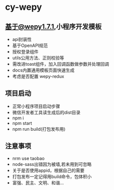 
# cy-wepy

## 基于@wepy1.7.1,小程序开发模板
* api封装性
* 基于OpenAPI规范
* 授权登录组件
* utils公用方法、正则校验等
* 需改进toast组件，加入回调函数做参数并处理回调
* docs内置通用模板页面快速生成
* 考虑是否配置 wepy-redux

## 项目启动
* 正常小程序项目启动步骤
* 微信开发者工具读生成后的dist目录
* npm i
* npm start
* npm run build(打包发布用)

## 注意事项
* nrm use taobao
* node-sass出错因为被墙,若未用到可忽略
* 关于是否使用appid，根据自己的需要
* 打包发布一定记得用build命令，包体积小
* 富强、民主、文明、和谐...
